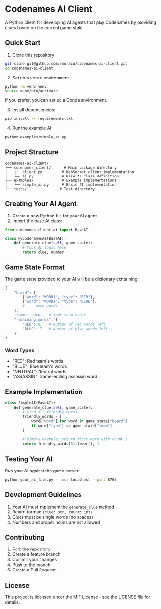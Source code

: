 # Codenames AI Client

A Python client for developing AI agents that play Codenames by providing clues based on the current game state.

## Quick Start
1. Clone this repository
```bash
git clone git@github.com:rmorain/codenames-ai-client.git
cd codenames-ai-client
```
2. Set up a virtual environment
```bash
python -m venv venv
source venv/bin/activate  
```
If you prefer, you can set up a Conda environment.

3. Install dependencies:
```bash
pip install -r requirements.txt
```

4. Run the example AI:
```bash
python examples/simple_ai.py
```
## Project Structure
```text
codenames-ai-client/
├── codenames_client/      # Main package directory
│   ├── client.py         # WebSocket client implementation
│   └── ai.py             # Base AI class definition
├── examples/             # Example implementations
│   └── simple_ai.py      # Basic AI implementation
└── tests/               # Test directory
```

## Creating Your AI Agent
1. Create a new Python file for your AI agent
2. Import the base AI class:

```python
from codenames_client.ai import BaseAI

class MyCodenamesAI(BaseAI):
    def generate_clue(self, game_state):
        # Your AI logic here
        return clue, number
```

## Game State Format
The game state provided to your AI will be a dictionary containing:
```python
{
    "board": [
        {"word": "WORD1", "type": "RED"},
        {"word": "WORD2", "type": "BLUE"},
        # ... more words
    ],
    "team": "RED",  # Your team color
    "remaining_words": {
        "RED": 8,   # Number of red words left
        "BLUE": 7   # Number of blue words left
    }
}
```

### Word Types
- "RED": Red team's words 
- "BLUE": Blue team's words 
- "NEUTRAL": Neutral words 
- "ASSASSIN": Game-ending assassin word

## Example Implementation
```python
class SimpleAI(BaseAI):
    def generate_clue(self, game_state):
        # Find all friendly words
        friendly_words = [
            word["word"] for word in game_state["board"] 
            if word["type"] == game_state["team"]
        ]
        
        # Simple example: return first word with count 1
        return friendly_words[0].lower(), 1
```

## Testing Your AI
Run your AI against the game server:
```bash
python your_ai_file.py --host localhost --port 8765
```

## Development Guidelines
1. Your AI must implement the `generate_clue` method
2. Return format: `(clue: str, count: int)`
3. Clues must be single words (no spaces)
4. Numbers and proper nouns are not allowed

## Contributing
1. Fork the repository
2. Create a feature branch
3. Commit your changes
4. Push to the branch
5. Create a Pull Request

## License
This project is licensed under the MIT License - see the LICENSE file for details.

